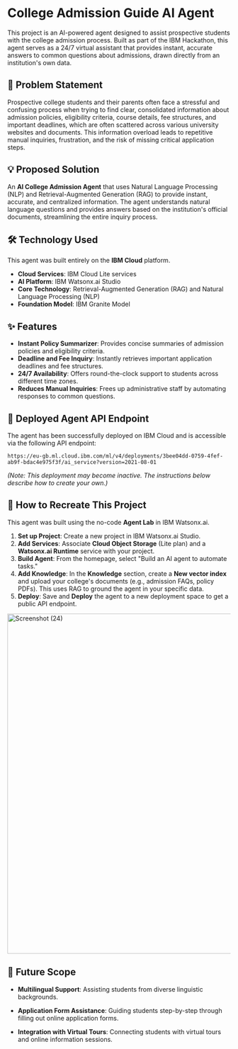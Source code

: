 # College Admission Guide AI Agent

This project is an AI-powered agent designed to assist prospective students with the college admission process. Built as part of the IBM Hackathon, this agent serves as a 24/7 virtual assistant that provides instant, accurate answers to common questions about admissions, drawn directly from an institution's own data.

## 📝 Problem Statement

Prospective college students and their parents often face a stressful and confusing process when trying to find clear, consolidated information about admission policies, eligibility criteria, course details, fee structures, and important deadlines, which are often scattered across various university websites and documents. This information overload leads to repetitive manual inquiries, frustration, and the risk of missing critical application steps.

## 💡 Proposed Solution

An **AI College Admission Agent** that uses Natural Language Processing (NLP) and Retrieval-Augmented Generation (RAG) to provide instant, accurate, and centralized information. The agent understands natural language questions and provides answers based on the institution's official documents, streamlining the entire inquiry process.

## 🛠️ Technology Used

This agent was built entirely on the **IBM Cloud** platform.
* **Cloud Services**: IBM Cloud Lite services
* **AI Platform**: IBM Watsonx.ai Studio
* **Core Technology**: Retrieval-Augmented Generation (RAG) and Natural Language Processing (NLP)
* **Foundation Model**: IBM Granite Model

## ✨ Features

* **Instant Policy Summarizer**: Provides concise summaries of admission policies and eligibility criteria.
* **Deadline and Fee Inquiry**: Instantly retrieves important application deadlines and fee structures.
* **24/7 Availability**: Offers round-the-clock support to students across different time zones.
* **Reduces Manual Inquiries**: Frees up administrative staff by automating responses to common questions.

## 🚀 Deployed Agent API Endpoint

The agent has been successfully deployed on IBM Cloud and is accessible via the following API endpoint:

`https://eu-gb.ml.cloud.ibm.com/ml/v4/deployments/3bee04dd-0759-4fef-ab9f-bdac4e975f3f/ai_service?version=2021-08-01`

*(Note: This deployment may become inactive. The instructions below describe how to create your own.)*

## 📖 How to Recreate This Project

This agent was built using the no-code **Agent Lab** in IBM Watsonx.ai.
1.  **Set up Project**: Create a new project in IBM Watsonx.ai Studio.
2.  **Add Services**: Associate **Cloud Object Storage** (Lite plan) and a **Watsonx.ai Runtime** service with your project.
3.  **Build Agent**: From the homepage, select "Build an AI agent to automate tasks."
4.  **Add Knowledge**: In the **Knowledge** section, create a **New vector index** and upload your college's documents (e.g., admission FAQs, policy PDFs). This uses RAG to ground the agent in your specific data.
5.  **Deploy**: Save and **Deploy** the agent to a new deployment space to get a public API endpoint.


<img width="1366" height="768" alt="Screenshot (24)" src="https://github.com/user-attachments/assets/82e1859f-bb24-49c5-86c1-b0448afb4166" />


## 🔮 Future Scope

* **Multilingual Support**: Assisting students from diverse linguistic backgrounds.
* **Application Form Assistance**: Guiding students step-by-step through filling out online application forms.

* **Integration with Virtual Tours**: Connecting students with virtual tours and online information sessions.

